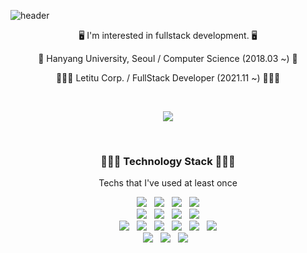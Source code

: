 ![header](https://capsule-render.vercel.app/api?type=slice&color=timeAuto&height=200&text=I'm%20JB.&fontAlign=70&rotate=13&fontAlignY=25&desc=JongBeomLee&descAlign=70.&descAlignY=44)

<p align="center">
<p align="center">🖥 I'm interested in fullstack development. 🖥</p>
<p align="center">🏫 Hanyang University, Seoul / Computer Science (2018.03 ~) 🏫</p>
<p align="center">👨🏻‍💻 Letitu Corp. / FullStack Developer (2021.11 ~) 👨🏻‍💻</p>
</p>

<br/>

<p align="center">
    <img src="https://github-readme-streak-stats.herokuapp.com/?user=devleejb"/>
</p>

<br/>

<h3 align="center">👨🏻‍💻 Technology Stack 👨🏻‍💻</h3>

<p align="center">Techs that I've used at least once</p>

<p align="center">
    <img src ="https://img.shields.io/badge/Android-brightgreen.svg?&style=flat&logo=Android&logoColor=FFFFFF"/> &nbsp
    <img src ="https://img.shields.io/badge/React-61DAFD.svg?&style=flat&logo=React&logoColor=FFFFFF"/> &nbsp
    <img src ="https://img.shields.io/badge/Node.js-blue.svg?&style=flat&logo=Node.js&logoColor=FFFFFF"/> &nbsp
    <img src ="https://img.shields.io/badge/Flutter-02569B.svg?&style=flat&logo=Flutter&logoColor=FFFFFF"/>
    <br/>
    <img src ="https://img.shields.io/badge/Git-red.svg?&style=flat&logo=Git&logoColor=FFFFFF"/> &nbsp
    <img src ="https://img.shields.io/badge/MySQL-b07219.svg?&style=flat&logo=MySQL&logoColor=FFFFFF"/> &nbsp
    <img src ="https://img.shields.io/badge/MariaDB-003545.svg?&style=flat&logo=MariaDB&logoColor=FFFFFF"/> &nbsp
    <img src ="https://img.shields.io/badge/Amazon%20AWS-232F3E.svg?&style=flat&logo=Amazon%20AWS&logoColor=FFFFFF"/>
    <br/>
    <img src ="https://img.shields.io/badge/C-438eff.svg?&style=flat&logo=C&logoColor=FFFFFF"/> &nbsp
    <img src ="https://img.shields.io/badge/C++-4886FC.svg?&style=flat&logo=c%2B%2B&logoColor=FFFFFF"/> &nbsp
    <img src ="https://img.shields.io/badge/Java-b07219.svg?&style=flat&logo=Java&logoColor=FFFFFF"/> &nbsp
    <img src ="https://img.shields.io/badge/Python-3581ba.svg?&style=flat&logo=Python&logoColor=FFFFFF"/> &nbsp
    <img src ="https://img.shields.io/badge/Kotlin-red.svg?&style=flat&logo=Kotlin&logoColor=FFFFFF"/> &nbsp
    <img src ="https://img.shields.io/badge/Dart-0175C2.svg?&style=flat&logo=Dart&logoColor=FFFFFF"/>
    <br/>
    <img src ="https://img.shields.io/badge/Javascript-f1e05a.svg?&style=flat&logo=Javascript&logoColor=FFFFFF"/> &nbsp
    <img src ="https://img.shields.io/badge/HTML-e44b23.svg?&style=flat&logo=HTML5&logoColor=FFFFFF"/> &nbsp
    <img src ="https://img.shields.io/badge/CSS-1572b6.svg?&style=flat&logo=CSS3&logoColor=FFFFFF"/> &nbsp
</p>